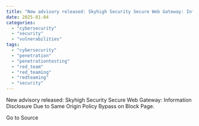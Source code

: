 ```yaml
---
title: "New advisory released: Skyhigh Security Secure Web Gateway: Information Disclosure Due to Same Origin Policy Bypass on Block Page."
date: 2025-01-04
categories: 
  - "cybersecurity"
  - "security"
  - "vulnerabilities"
tags: 
  - "cybersecurity"
  - "penetration"
  - "penetrationtesting"
  - "red_team"
  - "red_teaming"
  - "redteaming"
  - "security"
---
```


New advisory released: Skyhigh Security Secure Web Gateway: Information Disclosure Due to Same Origin Policy Bypass on Block Page.

Go to Source
